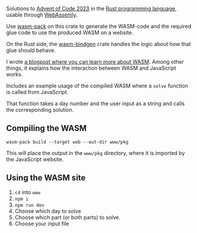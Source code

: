 Solutions to [Advent of Code 2023](https://adventofcode.com/2023) in the [Rust programming language](https://www.rust-lang.org/), usable through [WebAssemly](https://webassembly.org/).

Use [wasm-pack](https://github.com/rustwasm/wasm-pack) on this crate to generate the WASM-code and the required glue code to use the produced WASM on a website.

On the Rust side, the [wasm-bindgen](https://github.com/rustwasm/wasm-bindgen) crate handles the logic about how that glue should behave.

I wrote [a blogpost where you can learn more about WASM](https://nickymeuleman.netlify.app/blog/webassembly). Among other things, it explains how the interaction between WASM and JavaScript works.

Includes an example usage of the compiled WASM where a `solve` function is called from JavaScript.

That function takes a day number and the user input as a string and calls the corresponding solution.

## Compiling the WASM

`wasm-pack build --target web --out-dir www/pkg`

This will place the output in the `www/pkg` directory, where it is imported by the JavaScript website.

## Using the WASM site

1. `cd` into `www`
1. `npm i`
1. `npm run dev`
1. Choose which day to solve
1. Choose which part (or both parts) to solve.
1. Choose your input file
